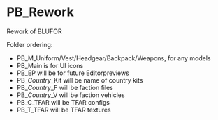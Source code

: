 # PB_Rework
Rework of BLUFOR

Folder ordering:

- PB_M_Uniform/Vest/Headgear/Backpack/Weapons, for any models
- PB_Main is for UI icons
- PB_EP will be for future Editorpreviews
- PB_*Country*_Kit will be name of country kits
- PB_*Country*_F will be faction files
- PB_*Country*_V will be faction vehicles
- PB_C_TFAR will be TFAR configs
- PB_T_TFAR will be TFAR textures
  
